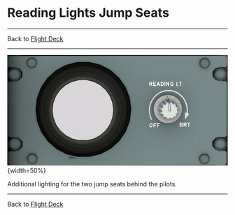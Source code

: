 # Reading Lights Jump Seats

---

Back to [Flight Deck](../flight-deck.md)

---

![Reading Lights Jumb Seats](../../assets/a32nx-briefing/overhead-aft-panel/Reading-Lights.png "Reading Lights Jump Seats"){width=50%}

Additional lighting for the two jump seats behind the pilots.

---

Back to [Flight Deck](../flight-deck.md)

